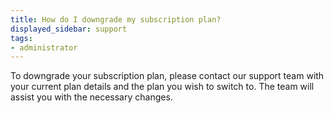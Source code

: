 ```yaml
---
title: How do I downgrade my subscription plan?
displayed_sidebar: support
tags:
- administrator
---
```

To downgrade your subscription plan, please contact our support team with your current plan details and the plan you wish to switch to. The team will assist you with the necessary changes.